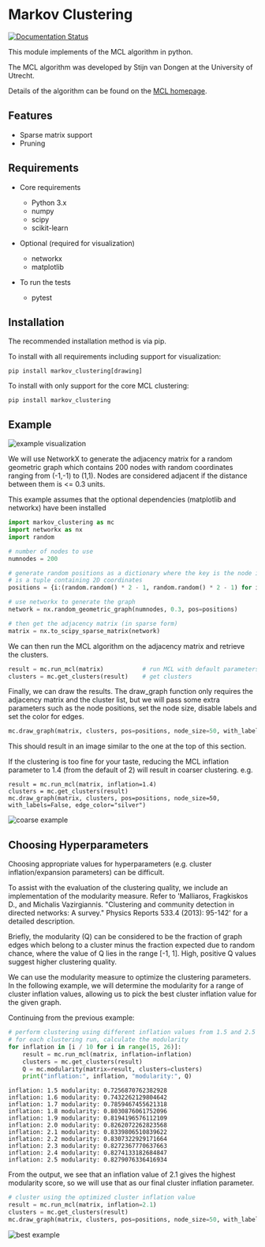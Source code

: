 # Markov Clustering
[![Documentation Status](https://readthedocs.org/projects/markov-clustering/badge/)](http://markov-clustering.readthedocs.io/en/latest/)

This module implements of the MCL algorithm in python.

The MCL algorithm was developed by Stijn van Dongen at the University of Utrecht.

Details of the algorithm can be found on the [MCL homepage](https://micans.org/mcl/).


## Features

- Sparse matrix support
- Pruning

## Requirements

- Core requirements
  - Python 3.x
  - numpy
  - scipy
  - scikit-learn

- Optional (required for visualization)
  - networkx
  - matplotlib 

- To run the tests
  - pytest


## Installation

The recommended installation method is via pip.

To install with all requirements including support for visualization:  
```
pip install markov_clustering[drawing]
```

To install with only support for the core MCL clustering:  
```
pip install markov_clustering
```


## Example

![example visualization](static/example.png)

We will use NetworkX to generate the adjacency matrix for a random geometric graph which contains 200 nodes
with random coordinates ranging from (-1,-1) to (1,1). Nodes are considered adjacent if the distance between 
them is <= 0.3 units.  

This example assumes that the optional dependencies (matplotlib and networkx) have been installed

```python
import markov_clustering as mc
import networkx as nx
import random

# number of nodes to use
numnodes = 200

# generate random positions as a dictionary where the key is the node id and the value
# is a tuple containing 2D coordinates
positions = {i:(random.random() * 2 - 1, random.random() * 2 - 1) for i in range(numnodes)}

# use networkx to generate the graph
network = nx.random_geometric_graph(numnodes, 0.3, pos=positions)

# then get the adjacency matrix (in sparse form)
matrix = nx.to_scipy_sparse_matrix(network)
```

We can then run the MCL algorithm on the adjacency matrix and retrieve the clusters.
```python
result = mc.run_mcl(matrix)           # run MCL with default parameters
clusters = mc.get_clusters(result)    # get clusters
```

Finally, we can draw the results. The draw_graph function only requires the adjacency matrix and the 
cluster list, but we will pass some extra parameters such as the node positions, set the node size,
disable labels and set the color for edges.
```python
mc.draw_graph(matrix, clusters, pos=positions, node_size=50, with_labels=False, edge_color="silver")
```
This should result in an image similar to the one at the top of this section. 


If the clustering is too fine for your taste, reducing the MCL inflation parameter to 1.4 (from the default of 2)
will result in coarser clustering. e.g.
```
result = mc.run_mcl(matrix, inflation=1.4)
clusters = mc.get_clusters(result)
mc.draw_graph(matrix, clusters, pos=positions, node_size=50, with_labels=False, edge_color="silver")
```
![coarse example](static/example_coarse.png)


## Choosing Hyperparameters

Choosing appropriate values for hyperparameters (e.g. cluster inflation/expansion parameters) can be difficult.  

To assist with the evaluation of the clustering quality, we include an implementation of the modularity measure.
Refer to 'Malliaros, Fragkiskos D., and Michalis Vazirgiannis. "Clustering and community detection in directed networks: A survey." Physics Reports 533.4 (2013): 95-142'
for a detailed description.  

Briefly, the modularity (Q) can be considered to be the fraction of graph edges which belong to a cluster 
minus the fraction expected due to random chance, where the value of Q lies in the range [-1, 1]. High, positive
Q values suggest higher clustering quality.  

We can use the modularity measure to optimize the clustering parameters. In the following example,
we will determine the modularity for a range of cluster inflation values, allowing us to pick the best 
cluster inflation value for the given graph.

Continuing from the previous example:

```python
# perform clustering using different inflation values from 1.5 and 2.5
# for each clustering run, calculate the modularity
for inflation in [i / 10 for i in range(15, 26)]:
    result = mc.run_mcl(matrix, inflation=inflation)
    clusters = mc.get_clusters(result)
    Q = mc.modularity(matrix=result, clusters=clusters)
    print("inflation:", inflation, "modularity:", Q)
```

```
inflation: 1.5 modularity: 0.7256870762382928
inflation: 1.6 modularity: 0.7432262129804642
inflation: 1.7 modularity: 0.7859467455621318
inflation: 1.8 modularity: 0.8030876061752096
inflation: 1.9 modularity: 0.8194196576112109
inflation: 2.0 modularity: 0.8262072262823568
inflation: 2.1 modularity: 0.8339806510839622
inflation: 2.2 modularity: 0.8307322929171664
inflation: 2.3 modularity: 0.8272367770637663
inflation: 2.4 modularity: 0.8274133182684847
inflation: 2.5 modularity: 0.8279076336416934
```

From the output, we see that an inflation value of 2.1 gives the highest modularity score,
so we will use that as our final cluster inflation parameter.

```python
# cluster using the optimized cluster inflation value
result = mc.run_mcl(matrix, inflation=2.1)
clusters = mc.get_clusters(result)
mc.draw_graph(matrix, clusters, pos=positions, node_size=50, with_labels=False, edge_color="silver")
```
![best example](static/example_best.png)
